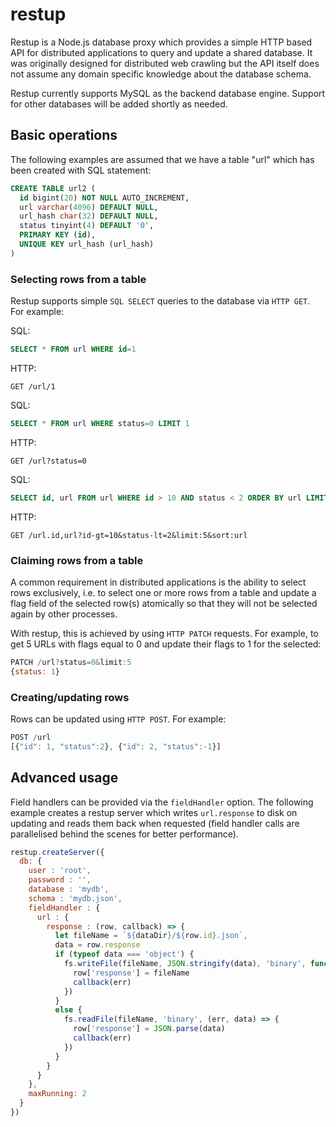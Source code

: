 # restup

Restup is a Node.js database proxy which provides a simple HTTP based API for distributed applications to query and update a shared database. It was originally designed for distributed web crawling but the API itself does not assume any domain specific knowledge about the database schema.

Restup currently supports MySQL as the backend database engine. Support for other databases will be added shortly as needed.

## Basic operations

The following examples are assumed that we have a table "url" which has been created with SQL statement:

```sql
CREATE TABLE url2 (
  id bigint(20) NOT NULL AUTO_INCREMENT,
  url varchar(4096) DEFAULT NULL,
  url_hash char(32) DEFAULT NULL,
  status tinyint(4) DEFAULT '0',
  PRIMARY KEY (id),
  UNIQUE KEY url_hash (url_hash)
)
```

### Selecting rows from a table

Restup supports simple `SQL SELECT` queries to the database via `HTTP GET`. For example:

SQL:
```sql
SELECT * FROM url WHERE id=1
```

HTTP:
```
GET /url/1
```

SQL:
```sql
SELECT * FROM url WHERE status=0 LIMIT 1
```

HTTP:
```
GET /url?status=0
```

SQL:
```sql
SELECT id, url FROM url WHERE id > 10 AND status < 2 ORDER BY url LIMIT 5
```

HTTP:
```
GET /url.id,url?id-gt=10&status-lt=2&limit:5&sort:url
```

### Claiming rows from a table

A common requirement in distributed applications is the ability to select rows exclusively, i.e. to select one or more rows from a table and update a flag field of the selected row(s) atomically so that they will not be selected again by other processes.

With restup, this is achieved by using `HTTP PATCH` requests. For example, to get 5 URLs with flags equal to 0 and update their flags to 1 for the selected:

```js
PATCH /url?status=0&limit:5
{status: 1}
```

### Creating/updating rows

Rows can be updated using `HTTP POST`. For example:

```js
POST /url
[{"id": 1, "status":2}, {"id": 2, "status":-1}]
```

## Advanced usage

Field handlers can be provided via the `fieldHandler` option. The following example creates a restup server which writes `url.response` to disk on updating and reads them back when requested (field handler calls are parallelised behind the scenes for better performance).

```js
restup.createServer({
  db: {
    user : 'root',
    password : '',
    database : 'mydb',
    schema : 'mydb.json',
    fieldHandler : {
      url : {
        response : (row, callback) => {
          let fileName = `${dataDir}/${row.id}.json`,
          data = row.response
          if (typeof data === 'object') {
            fs.writeFile(fileName, JSON.stringify(data), 'binary', function(err) {
              row['response'] = fileName
              callback(err)
            })
          }
          else {
            fs.readFile(fileName, 'binary', (err, data) => {
              row['response'] = JSON.parse(data)
              callback(err)
            })
          }
        }
      }
    },
    maxRunning: 2
  }
})
```

